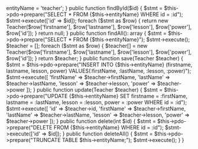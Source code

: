 <?php

require_once('../autoloader.php');

class TeacherRepository extends RepositoryAbstract
{
    public function __construct()
    {
        parent::__construct();
        $this->entityName = 'teacher';
    }

    public function findById($id)
    {
        $stmt = $this->pdo->prepare("SELECT * FROM {$this->entityName} WHERE id = :id");
        $stmt->execute(['id' => $id]);
        foreach ($stmt as $row) {
            return new Teacher($row['firstname'], $row['lastname'], $row['lesson'], $row['power'], $row['id']);
        }
        return null;
    }

    public function findAll(): array
    {
        $stmt = $this->pdo->prepare("SELECT * FROM {$this->entityName}");
        $stmt->execute();
        $teacher = [];
        foreach ($stmt as $row) {
            $teacher[] = new Teacher($row['firstname'], $row['lastname'], $row['lesson'], $row['power'], $row['id']);
        }
        return $teacher;
    }


    public function save(Teacher $teacher)
    {
        $stmt = $this->pdo->prepare("INSERT INTO {$this->entityName} (firstname, lastname, lesson, power) VALUES(:firstName, :lastName, :lesson, :power)");
        $stmt->execute([
            'firstName' => $teacher->firstName,
            'lastName' => $teacher->lastName,
            'lesson' => $teacher->lesson,
            'power' => $teacher->power
        ]);
    }

    public function update(Teacher $teacher)
    {
        $stmt = $this->pdo->prepare("UPDATE {$this->entityName} SET firstname = :firstName, lastname = :lastName, lesson = :lesson, power = :power WHERE id = :id");
        $stmt->execute([
            'id' => $teacher->id,
            'firstName' => $teacher->firstName,
            'lastName' => $teacher->lastName,
            'lesson' => $teacher->lesson,
            'power' => $teacher->power
        ]);
    }

    public function delete(int $id)
    {
        $stmt = $this->pdo->prepare("DELETE FROM {$this->entityName} WHERE id = :id");
        $stmt->execute(['id' => $id]);
    }

    public function deleteAll()
    {
        $stmt = $this->pdo->prepare("TRUNCATE TABLE $this->entityName;");
        $stmt->execute();
    }
}

